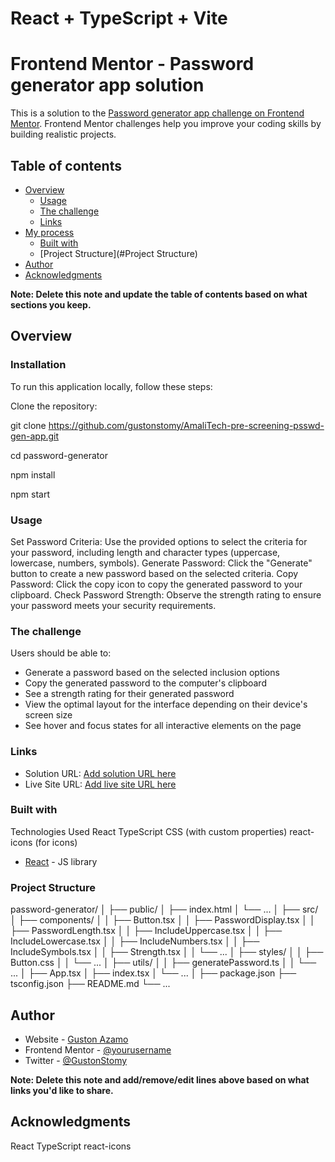 # React + TypeScript + Vite

# Frontend Mentor - Password generator app solution

This is a solution to the [Password generator app challenge on Frontend Mentor](https://www.frontendmentor.io/challenges/password-generator-app-Mr8CLycqjh). Frontend Mentor challenges help you improve your coding skills by building realistic projects. 

## Table of contents

- [Overview](#overview)
  - [Usage](#Usage)
  - [The challenge](#the-challenge)
  - [Links](#links)
- [My process](#my-process)
  - [Built with](#built-with)
  - [Project Structure](#Project Structure)
- [Author](#author)
- [Acknowledgments](#acknowledgments)

**Note: Delete this note and update the table of contents based on what sections you keep.**

## Overview

### Installation
To run this application locally, follow these steps:

Clone the repository:

git clone https://github.com/gustonstomy/AmaliTech-pre-screening-psswd-gen-app.git

cd password-generator

npm install


npm start


### Usage

Set Password Criteria: Use the provided options to select the criteria for your password, including length and character types (uppercase, lowercase, numbers, symbols).
Generate Password: Click the "Generate" button to create a new password based on the selected criteria.
Copy Password: Click the copy icon to copy the generated password to your clipboard.
Check Password Strength: Observe the strength rating to ensure your password meets your security requirements.

### The challenge

Users should be able to:

- Generate a password based on the selected inclusion options
- Copy the generated password to the computer's clipboard
- See a strength rating for their generated password
- View the optimal layout for the interface depending on their device's screen size
- See hover and focus states for all interactive elements on the page

### Links
- Solution URL: [Add solution URL here](https://your-solution-url.com)
- Live Site URL: [Add live site URL here](https://your-live-site-url.com)


### Built with

Technologies Used
React
TypeScript
CSS (with custom properties)
react-icons (for icons)
- [React](https://reactjs.org/) - JS library

### Project Structure

password-generator/
│
├── public/
│   ├── index.html
│   └── ...
│
├── src/
│   ├── components/
│   │   ├── Button.tsx
│   │   ├── PasswordDisplay.tsx
│   │   ├── PasswordLength.tsx
│   │   ├── IncludeUppercase.tsx
│   │   ├── IncludeLowercase.tsx
│   │   ├── IncludeNumbers.tsx
│   │   ├── IncludeSymbols.tsx
│   │   ├── Strength.tsx
│   │   └── ...
│   ├── styles/
│   │   ├── Button.css
│   │   └── ...
│   ├── utils/
│   │   ├── generatePassword.ts
│   │   └── ...
│   ├── App.tsx
│   ├── index.tsx
│   └── ...
│
├── package.json
├── tsconfig.json
├── README.md
└── ...


## Author

- Website - [Guston Azamo](https://www.your-site.com)
- Frontend Mentor - [@yourusername](https://www.frontendmentor.io/profile/yourusername)
- Twitter - [@GustonStomy](https://www.twitter.com/GustonStomy)

**Note: Delete this note and add/remove/edit lines above based on what links you'd like to share.**

## Acknowledgments
React
TypeScript
react-icons